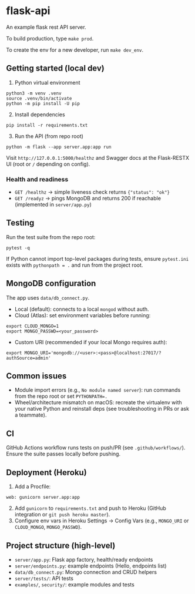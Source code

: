 # flask-api
An example flask rest API server.

To build production, type `make prod`.

To create the env for a new developer, run `make dev_env`.

## Getting started (local dev)

1. Python virtual environment
```
python3 -m venv .venv
source .venv/bin/activate
python -m pip install -U pip
```

2. Install dependencies
```
pip install -r requirements.txt
```

3. Run the API (from repo root)
```
python -m flask --app server.app:app run
```
Visit `http://127.0.0.1:5000/healthz` and Swagger docs at the Flask-RESTX UI (root or `/` depending on config).

### Health and readiness
- `GET /healthz` → simple liveness check returns `{"status": "ok"}`
- `GET /readyz` → pings MongoDB and returns 200 if reachable (implemented in `server/app.py`)

## Testing
Run the test suite from the repo root:
```
pytest -q
```
If Python cannot import top-level packages during tests, ensure `pytest.ini` exists with `pythonpath = .` and run from the project root.

## MongoDB configuration
The app uses `data/db_connect.py`.

- Local (default): connects to a local `mongod` without auth.
- Cloud (Atlas): set environment variables before running:
```
export CLOUD_MONGO=1
export MONGO_PASSWD=<your_password>
```
- Custom URI (recommended if your local Mongo requires auth):
```
export MONGO_URI='mongodb://<user>:<pass>@localhost:27017/?authSource=admin'
```

## Common issues
- Module import errors (e.g., `No module named server`): run commands from the repo root or set `PYTHONPATH=.`
- Wheel/architecture mismatch on macOS: recreate the virtualenv with your native Python and reinstall deps (see troubleshooting in PRs or ask a teammate).

## CI
GitHub Actions workflow runs tests on push/PR (see `.github/workflows/`). Ensure the suite passes locally before pushing.

## Deployment (Heroku)
1. Add a Procfile:
```
web: gunicorn server.app:app
```
2. Add `gunicorn` to `requirements.txt` and push to Heroku (GitHub integration or `git push heroku master`).
3. Configure env vars in Heroku Settings → Config Vars (e.g., `MONGO_URI` or `CLOUD_MONGO`, `MONGO_PASSWD`).

## Project structure (high-level)
- `server/app.py`: Flask app factory, health/ready endpoints
- `server/endpoints.py`: example endpoints (Hello, endpoints list)
- `data/db_connect.py`: Mongo connection and CRUD helpers
- `server/tests/`: API tests
- `examples/`, `security/`: example modules and tests

